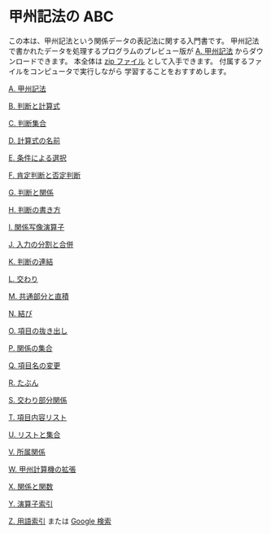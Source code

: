 <!-- -*- encoding: utf-8 -*- -->

# 甲州記法の ABC


この本は、甲州記法という関係データの表記法に関する入門書です。
甲州記法で書かれたデータを処理するプログラムのプレビュー版が
[A. 甲州記法][A] からダウンロードできます。
本全体は [zip ファイル][zip] として入手できます。
付属するファイルをコンピュータで実行しながら
学習することをおすすめします。


[A. 甲州記法][A]

[B. 判断と計算式][B]

[C. 判断集合][C]

[D. 計算式の名前][D]

[E. 条件による選択][E]

[F. 肯定判断と否定判断][F]

[G. 判断と関係][G]

[H. 判断の書き方][H]

[I. 関係写像演算子][I]

[J. 入力の分割と合併][J]

[K. 判断の連結][K]

[L. 交わり][L]

[M. 共通部分と直積][M]

[N. 結び][N]

[O. 項目の抜き出し][O]

[P. 関係の集合][P]

[Q. 項目名の変更][Q]

[R. たぶん][R]

[S. 交わり部分関係][S]

[T. 項目内容リスト][T]

[U. リストと集合][U]

[V. 所属関係][V]

[W. 甲州計算機の拡張][W]

[X. 関係と関数][X]

[Y. 演算子索引][Y]

[Z. 用語索引][Z] または [Google 検索][Google]


[A]: https://github.com/seinokatsuhiro/abc-of-koshucode/tree/master/draft/japanese/section/A
[B]: https://github.com/seinokatsuhiro/abc-of-koshucode/tree/master/draft/japanese/section/B
[C]: https://github.com/seinokatsuhiro/abc-of-koshucode/tree/master/draft/japanese/section/C
[D]: https://github.com/seinokatsuhiro/abc-of-koshucode/tree/master/draft/japanese/section/D
[E]: https://github.com/seinokatsuhiro/abc-of-koshucode/tree/master/draft/japanese/section/E
[F]: https://github.com/seinokatsuhiro/abc-of-koshucode/tree/master/draft/japanese/section/F
[G]: https://github.com/seinokatsuhiro/abc-of-koshucode/tree/master/draft/japanese/section/G
[H]: https://github.com/seinokatsuhiro/abc-of-koshucode/tree/master/draft/japanese/section/H
[I]: https://github.com/seinokatsuhiro/abc-of-koshucode/tree/master/draft/japanese/section/I
[J]: https://github.com/seinokatsuhiro/abc-of-koshucode/tree/master/draft/japanese/section/J
[K]: https://github.com/seinokatsuhiro/abc-of-koshucode/tree/master/draft/japanese/section/K
[L]: https://github.com/seinokatsuhiro/abc-of-koshucode/tree/master/draft/japanese/section/L
[M]: https://github.com/seinokatsuhiro/abc-of-koshucode/tree/master/draft/japanese/section/M
[N]: https://github.com/seinokatsuhiro/abc-of-koshucode/tree/master/draft/japanese/section/N
[O]: https://github.com/seinokatsuhiro/abc-of-koshucode/tree/master/draft/japanese/section/O
[P]: https://github.com/seinokatsuhiro/abc-of-koshucode/tree/master/draft/japanese/section/P
[Q]: https://github.com/seinokatsuhiro/abc-of-koshucode/tree/master/draft/japanese/section/Q
[R]: https://github.com/seinokatsuhiro/abc-of-koshucode/tree/master/draft/japanese/section/R
[S]: https://github.com/seinokatsuhiro/abc-of-koshucode/tree/master/draft/japanese/section/S
[T]: https://github.com/seinokatsuhiro/abc-of-koshucode/tree/master/draft/japanese/section/T
[U]: https://github.com/seinokatsuhiro/abc-of-koshucode/tree/master/draft/japanese/section/U
[V]: https://github.com/seinokatsuhiro/abc-of-koshucode/tree/master/draft/japanese/section/V
[W]: https://github.com/seinokatsuhiro/abc-of-koshucode/tree/master/draft/japanese/section/W
[X]: https://github.com/seinokatsuhiro/abc-of-koshucode/tree/master/draft/japanese/section/X
[Y]: https://github.com/seinokatsuhiro/abc-of-koshucode/tree/master/draft/japanese/section/Y
[Z]: https://github.com/seinokatsuhiro/abc-of-koshucode/tree/master/draft/japanese/section/Z

[zip]: https://github.com/seinokatsuhiro/abc-of-koshucode/archive/master.zip
[Google]: https://www.google.com/cse/publicurl?cx=014037774401679920196:skkz2klef7o

